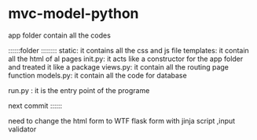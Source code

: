 # mvc-model-python

app folder contain all the codes



::::::folder ::::::::
static: it contains all the css and js file 
templates: it contain all the html of al pages
init.py: it acts like a constructor for the app folder and treated it like a package 
views.py: it contain all the routing page function 
models.py: it contain all the code for database 
 
 
 run.py : it is the entry point of the programe 
 
 
 
 
 next commit ::::::
 
 need to change the html form to WTF flask form with jinja script ,input validator 
